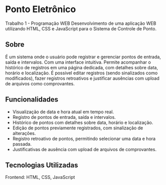 # Ponto Eletrônico
Trabalho 1 - Programação WEB
Desenvolvimento de uma aplicação WEB utilizando HTML, CSS e JavaScript para o Sistema de Controle de Ponto.

## Sobre
É um sistema onde o usuário pode registrar e gerenciar pontos de entrada, saída e intervalos. Com uma interface intuitiva. Permite acompanhar o histórico de registros em uma página dedicada, com detalhes sobre data, horário e localização. É possível editar registros (sendo sinalizados como modificados), fazer registros retroativos e justificar ausências com upload de arquivos como comprovantes.

## Funcionalidades
- Visualização de data e hora atual em tempo real.
- Registro de pontos de entrada, saída e intervalos.
- Histórico de pontos com detalhes sobre data, horário e localização.
- Edição de pontos previamente registrados, com sinalização de alterações.
- Registro retroativo de pontos, permitindo selecionar uma data e hora passada.
- Justificativas de ausência com upload de arquivos de comprovantes.

## Tecnologias Utilizadas
Frontend: HTML, CSS, JavaScript
